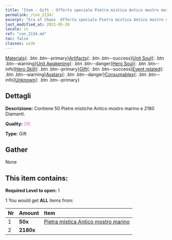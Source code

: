 ```yaml
---
title: "Item - Gift - Offerta speciale Pietra mistica Antico mostro marino B"
permalink: /con_2134/
excerpt: "Era of Chaos  Offerta speciale Pietra mistica Antico mostro marino B"
last_modified_at: 2021-05-28
locale: it
ref: "con_2134.md"
toc: false
classes: wide
---
```

 [Materials](/ItemsIT/){: .btn .btn--primary}[Artifacts](/ItemsIT/Artifacts/){: .btn .btn--success}[Unit Soul](/ItemsIT/UnitSoul/){: .btn .btn--warning}[Unit Awakening](/ItemsIT/UnitAwakening/){: .btn .btn--danger}[Hero Soul](/ItemsIT/HeroSoul/){: .btn .btn--info}[Hero Skill](/ItemsIT/HeroSkill/){: .btn .btn--primary}[Gift](/ItemsIT/Gift/){: .btn .btn--success}[Event related](/ItemsIT/Events/){: .btn .btn--warning}[Avatars](/ItemsIT/Avatars/){: .btn .btn--danger}[Consumables](/ItemsIT/Consumables/){: .btn .btn--info}[Unknown](/ItemsIT/Unknown/){: .btn .btn--primary}

## Dettagli
 **Descrizione:** Contiene 50 Pietre mistiche Antico mostro marino e 2180 Diamanti.

 **Quality:** <span style="color: #DA70D6">OK</span>

 **Type:** Gift

## Gather

  None

## This item contains:

 **Required Level to open:** 1

 1 You would get **ALL** items  from:

  | Nr | Amount |     Item    |
  |:---|:-------|:------------|
  | 1 |  **50x** | [Pietra mistica Antico mostro marino](/ItemsIT/unt_355/) |  | 
  | 2 |  **2180x** | <i class="fas fa-gem"/> |  | 
